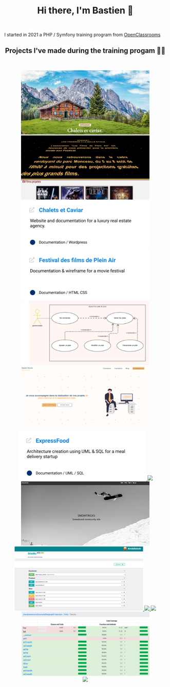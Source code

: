 <p>
<h1 align="center"><b>Hi there, I'm Bastien 👋</b></h1>
 </p>
<br />

I started in 2021 a PHP / Symfony training program from [OpenClassrooms](https://openclassrooms.com/fr/paths/59-developpeur-dapplication-php-symfony)

<h2 align="center">Projects I've made during the training progam 👨‍💻</h2>

<br />

<p align="center">
  <a href="https://chaletscaviar.bastienmunck.fr">
  <img width="400" height="200" src="https://raw.githubusercontent.com/iBast/iBast/main/chaletscaviar.png" />
  </a>
  <a href="https://films.bastienmunck.fr">
  <img width="400" height="200" src="https://raw.githubusercontent.com/iBast/iBast/main/film.png" />
  </a>
 <a href="https://chaletscaviar.bastienmunck.fr">
  <img align="" width="400"src="https://raw.githubusercontent.com/iBast/iBast/main/chalets-infos.png" />
</a>
  <a href="https://films.bastienmunck.fr"> 
    <img align="" width="400" src="https://raw.githubusercontent.com/iBast/iBast/main/films-infos.png" /> 
</a>
   <a href="https://bastienmunck.fr/P4/P4_03_support_presentation.pdf"> 
  <img width="400" height="200" src="https://raw.githubusercontent.com/iBast/iBast/main/uml.png" />
     </a>
      <a href="https://blog.bastienmunck.fr"> 
  <img width="400" height="200" src="https://raw.githubusercontent.com/iBast/iBast/main/blog.png" />
        </a>
  <a href="https://bastienmunck.fr/P4/P4_03_support_presentation.pdf"> 
  <img align="" width="400" src="https://raw.githubusercontent.com/iBast/iBast/main/expressfood.png" />
     </a>
<a href="https://github.com/iBast/BastienMunck_P5_20210420"> 
  <img align="" src="https://github-readme-stats.vercel.app/api/pin/?username=iBast&repo=BastienMunck_P5_20210420" />
</a>
  <a href="https://snowtricks.bastienmunck.fr"> 
  <img width="400" height="200" src="https://raw.githubusercontent.com/iBast/iBast/main/snowtricks.png" />
  </a>
  <a href="https://bilemo.bastienmunck.fr/api/doc"> 
  <img width="400" height="200" src="https://raw.githubusercontent.com/iBast/iBast/main/bilemo.png" />
  </a>
 <a href="https://github.com/iBast/BastienMunck_P6_20210707"> 
  <img align="" src="https://github-readme-stats.vercel.app/api/pin/?username=iBast&repo=BastienMunck_P6_20210707" />
</a>
<a href="https://github.com/iBast/BastienMunck_P7_20210826"> 
  <img align="" src="https://github-readme-stats.vercel.app/api/pin/?username=iBast&repo=BastienMunck_P7_20210826" />
</a>
  <img width="400" height="200" src="https://raw.githubusercontent.com/iBast/iBast/main/coverage.png" /> <br />
  <a href="https://github.com/iBast/BastienMunck_P8_20211012">
  <img align="" src="https://github-readme-stats.vercel.app/api/pin/?username=iBast&repo=BastienMunck_P8_20211012" />
</a>
</p>
<!--
**iBast/iBast** is a ✨ _special_ ✨ repository because its `README.md` (this file) appears on your GitHub profile.

Here are some ideas to get you started:

- 🔭 I’m currently working on ...
- 🌱 I’m currently learning ...
- 👯 I’m looking to collaborate on ...
- 🤔 I’m looking for help with ...
- 💬 Ask me about ...
- 📫 How to reach me: ...
- 😄 Pronouns: ...
- ⚡ Fun fact: ...
-->
